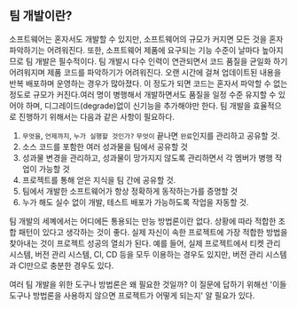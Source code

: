 ## 팀 개발이란?

소프트웨어는 혼자서도 개발할 수 있지만, 소프트웨어의 규모가 커지면 모든 것을 혼자 파악하기는 어려워진다.
또한, 소프트웨어 제품에 요구되는 기능 수준이 날마다 높아지므로 팀 개발은 필수적이다.
팀 개발시 다수 인력이 연관되면서 코드 품질을 균일화 하기 어려워지며 제품 코드를 파악하기가 어려워진다.
오랜 시간에 걸쳐 업데이트된 내용을 반복 배포하며 운영하는 경우가 많아졌다. 이 정도가 되면 코드는 혼자서 파악할 수 없는 정도로 규모가 커진다.여러 명이 병행해서 개발하면서도 품질을 일정 수준 유지할 수 있어야 하며, 디그레이드(degrade)없이 신기능을 추가해야만 한다.
팀 개발을 효율적으로 진행하기 위해서는 다음과 같은 사항이 필요하다.

1. `무엇을`, `언제까지`, `누가 실행할 것인가?` `무엇이` 끝나면 `완료`인지를 관리하고 공유할 것.
2. 소스 코드를 포함한 여러 성과물을 팀에서 공유할 것
3. 성과물 변경을 관리하고, 성과물이 망가지지 않도록 관리하면서 각 멤버가 병행 작업이 가능할 것
4. 프로젝트를 통해 얻은 지식을 팀 간에 공유할 것.
5. 팀에서 개발한 소프트웨어가 항상 정확하게 동작하는가를 증명할 것
6. 누가 해도 실수 없이 개발, 테스트 배포가 가능하도록 작업을 자동할 것.


팀 개발의 세꼐에서는 어디에든 통용되는 만능 방법론이란 없다. 상황에 따라 적합한 조합 패턴이 있다고 생각하는 것이 좋다. 실제 자신이 속한 프로젝트에 가장 적합한 방법을 찾아내는 것이 프로젝트 성공의 열쇠가 된다.
예를 들어, 실제 프로젝트에서 티켓 관리 시스템, 버전 관리 시스템, CI, CD 등을 모두 이용하는 경우도 있지만, 버전 관리 시스템과 CI만으로 충분한 경우도 있다.

여러 팀 개발을 위한 도구나 방법론은 왜 필요한 것일까? 이 질문에 답하기 위해선 '이들 도구나 방법론을 사용하지 않으면 프로젝트가 어떻게 되는지' 알 필요가 있다.

